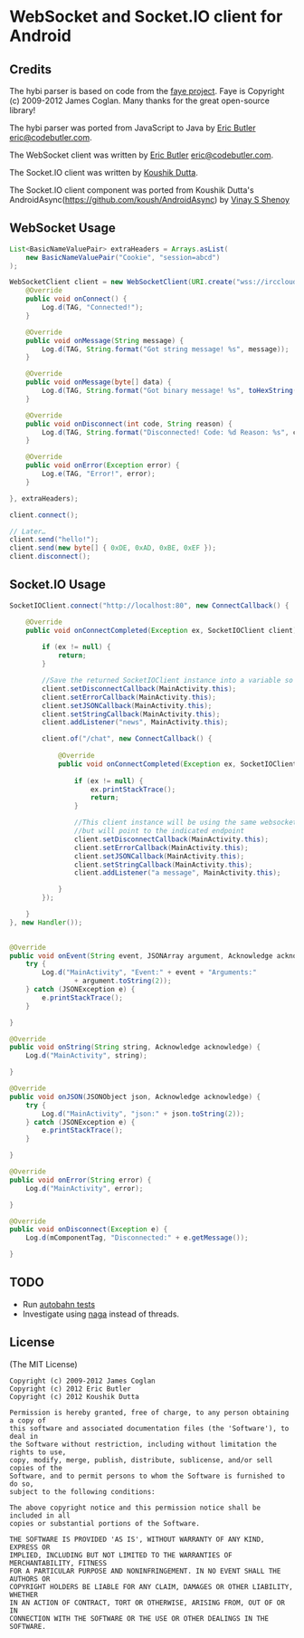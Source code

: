 # WebSocket and Socket.IO client for Android

## Credits

The hybi parser is based on code from the [faye project](https://github.com/faye/faye-websocket-node). Faye is Copyright (c) 2009-2012 James Coglan. Many thanks for the great open-source library!

The hybi parser was ported from JavaScript to Java by [Eric Butler](https://twitter.com/codebutler) <eric@codebutler.com>.

The WebSocket client was written by [Eric Butler](https://twitter.com/codebutler) <eric@codebutler.com>.

The Socket.IO client was written by [Koushik Dutta](https://twitter.com/koush).

The Socket.IO client component was ported from Koushik Dutta's AndroidAsync(https://github.com/koush/AndroidAsync) by [Vinay S Shenoy](https://twitter.com/vinaysshenoy)

## WebSocket Usage

```java
List<BasicNameValuePair> extraHeaders = Arrays.asList(
    new BasicNameValuePair("Cookie", "session=abcd")
);

WebSocketClient client = new WebSocketClient(URI.create("wss://irccloud.com"), new WebSocketClient.Listener() {
    @Override
    public void onConnect() {
        Log.d(TAG, "Connected!");
    }

    @Override
    public void onMessage(String message) {
        Log.d(TAG, String.format("Got string message! %s", message));
    }

    @Override
    public void onMessage(byte[] data) {
        Log.d(TAG, String.format("Got binary message! %s", toHexString(data)));
    }

    @Override
    public void onDisconnect(int code, String reason) {
        Log.d(TAG, String.format("Disconnected! Code: %d Reason: %s", code, reason));
    }

    @Override
    public void onError(Exception error) {
        Log.e(TAG, "Error!", error);
    }

}, extraHeaders);

client.connect();

// Later… 
client.send("hello!");
client.send(new byte[] { 0xDE, 0xAD, 0xBE, 0xEF });
client.disconnect();
```

## Socket.IO Usage

```java
SocketIOClient.connect("http://localhost:80", new ConnectCallback() {

    @Override
    public void onConnectCompleted(Exception ex, SocketIOClient client) {
        
        if (ex != null) {
            return;
        }

        //Save the returned SocketIOClient instance into a variable so you can disconnect it later
        client.setDisconnectCallback(MainActivity.this);
        client.setErrorCallback(MainActivity.this);
        client.setJSONCallback(MainActivity.this);
        client.setStringCallback(MainActivity.this);
        client.addListener("news", MainActivity.this);

        client.of("/chat", new ConnectCallback() {
        
            @Override
            public void onConnectCompleted(Exception ex, SocketIOClient client) {
                
                if (ex != null) {
                    ex.printStackTrace();
                    return;
                }

                //This client instance will be using the same websocket as the original client, 
                //but will point to the indicated endpoint
                client.setDisconnectCallback(MainActivity.this);
                client.setErrorCallback(MainActivity.this);
                client.setJSONCallback(MainActivity.this);
                client.setStringCallback(MainActivity.this);
                client.addListener("a message", MainActivity.this);

            }
        });

    }
}, new Handler());

        
@Override
public void onEvent(String event, JSONArray argument, Acknowledge acknowledge) {
    try {
        Log.d("MainActivity", "Event:" + event + "Arguments:"
                + argument.toString(2));
    } catch (JSONException e) {
        e.printStackTrace();
    }

}

@Override
public void onString(String string, Acknowledge acknowledge) {
    Log.d("MainActivity", string);

}

@Override
public void onJSON(JSONObject json, Acknowledge acknowledge) {
    try {
        Log.d("MainActivity", "json:" + json.toString(2));
    } catch (JSONException e) {
        e.printStackTrace();
    }

}

@Override
public void onError(String error) {
    Log.d("MainActivity", error);

}

@Override
public void onDisconnect(Exception e) {
    Log.d(mComponentTag, "Disconnected:" + e.getMessage());

}

```



## TODO

* Run [autobahn tests](http://autobahn.ws/testsuite)
* Investigate using [naga](http://code.google.com/p/naga/) instead of threads.

## License

(The MIT License)
	
	Copyright (c) 2009-2012 James Coglan
	Copyright (c) 2012 Eric Butler 
	Copyright (c) 2012 Koushik Dutta 
	
	Permission is hereby granted, free of charge, to any person obtaining a copy of
	this software and associated documentation files (the 'Software'), to deal in
	the Software without restriction, including without limitation the rights to use,
	copy, modify, merge, publish, distribute, sublicense, and/or sell copies of the
	Software, and to permit persons to whom the Software is furnished to do so,
	subject to the following conditions:
	
	The above copyright notice and this permission notice shall be included in all
	copies or substantial portions of the Software.
	
	THE SOFTWARE IS PROVIDED 'AS IS', WITHOUT WARRANTY OF ANY KIND, EXPRESS OR
	IMPLIED, INCLUDING BUT NOT LIMITED TO THE WARRANTIES OF MERCHANTABILITY, FITNESS
	FOR A PARTICULAR PURPOSE AND NONINFRINGEMENT. IN NO EVENT SHALL THE AUTHORS OR
	COPYRIGHT HOLDERS BE LIABLE FOR ANY CLAIM, DAMAGES OR OTHER LIABILITY, WHETHER
	IN AN ACTION OF CONTRACT, TORT OR OTHERWISE, ARISING FROM, OUT OF OR IN
	CONNECTION WITH THE SOFTWARE OR THE USE OR OTHER DEALINGS IN THE SOFTWARE.
	 

